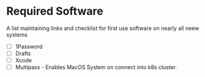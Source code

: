 # Required Software

A list maintaining links and checklist for first use software on nearly all neew systems

- [ ] 1Password
- [ ] Drafts
- [ ] Xcode
- [ ] Multipass - Enables MacOS System on connect into k8s cluster.
